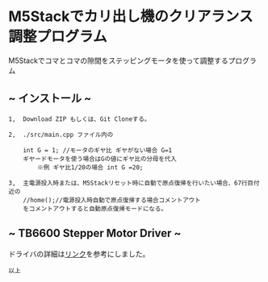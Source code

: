 # M5Stackでカリ出し機のクリアランス調整プログラム
M5Stackでコマとコマの隙間をステッピングモータを使って調整するプログラム
## ~ インストール ~
 
    1,  Download ZIP もしくは、Git Cloneする。
      
    2,  ./src/main.cpp ファイル内の

        int G = 1; //モータのギヤ比 ギヤがない場合 G=1 
        ギヤードモータを使う場合はGの値にギヤ比の分母を代入
            ※例 ギヤ比1/20の場合 int G =20;
        
    3,  主電源投入時または、M5Stackリセット時に自動で原点復帰を行いたい場合、67行目付近の
        //home();//電源投入時自動で原点復帰する場合コメントアウト
        をコメントアウトすると自動原点復帰モードになる。

## ~ TB6600 Stepper Motor Driver ~

ドライバの詳細は[リンク](https://qiita.com/garyo/items/6953494d2ef8620117d0)を参考にしました。

    

    以上
  
